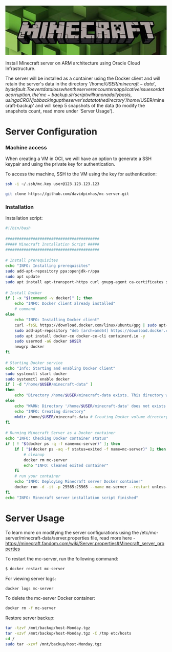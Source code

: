 ![Minecraft Server](img/mc-server.png)

Install Minecraft server on ARM architecture using Oracle Cloud Infrastructure.

The server will be installed as a container using the Docker client and will retain the server's data in the directory '/home/$USER/minecraft-data', by default. 
To evert data loss when the server encounters applicative issues or data corruption, the 'mc-backup.sh' script will run on a daily basis, using a CRON job backing up the server's data to the directory '/home/$USER/minecraft-backup' and will keep 5 snapshots of the data (to modify the snapshots count, read more under 'Server Usage').

# Server Configuration
### Machine access
When creating a VM in OCI, we will have an option to generate a SSH keypair and using the private key for authentication.

To access the machine, SSH to the VM using the key for authentication:
```bash
ssh -i ~/.ssh/mc.key user@123.123.123.123
```

```bash
git clone https://github.com/davidpinhas/mc-server.git
```

### Installation
Installation script:
```bash
#!/bin/bash

#########################################
##### Minecraft Installation Script #####
#########################################

# Install prerequisites
echo "INFO: Installing prerequisites"
sudo add-apt-repository ppa:openjdk-r/ppa
sudo apt update
sudo apt install apt-transport-https curl gnupg-agent ca-certificates software-properties-common -y

# Install Docker
if [ -x "$(command -v docker)" ]; then
    echo "INFO: Docker client already installed"
    # command
else
    echo "INFO: Installing Docker client"
    curl -fsSL https://download.docker.com/linux/ubuntu/gpg | sudo apt-key add -
	sudo add-apt-repository "deb [arch=amd64] https://download.docker.com/linux/ubuntu focal stable"
	sudo apt install docker-ce docker-ce-cli containerd.io -y
	sudo usermod -aG docker $USER
	newgrp docker
fi

# Starting Docker service
echo "Info: Starting and enabling Docker client"
sudo systemctl start docker
sudo systemctl enable docker
if [ -d "/home/$USER/minecraft-data" ] 
then
    echo "Directory /home/$USER/minecraft-data exists. This directory will be used to store the servers configuration files and data" 
else
    echo "WARN: Directory '/home/$USER/minecraft-data' does not exists."
    echo "INFO: Creating directory"
    mkdir /home/$USER/minecraft-data # Creating Docker volume directory to store MC server configuration files
fi

# Running Minecraft Server as a Docker container
echo "INFO: Checking Docker container status"
if [ ! "$(docker ps -q -f name=mc-server)" ]; then
    if [ "$(docker ps -aq -f status=exited -f name=mc-server)" ]; then
        # cleanup
        docker rm mc-server
        echo "INFO: Cleaned exited container"
    fi
    # run your container
    echo "INFO: Deploying Minecraft server Docker container"
    docker run -d -it -p 25565:25565 --name mc-server --restart unless-stopped -v /home/$USER/minecraft-data:/data itzg/minecraft-server
fi
echo "INFO: Minecraft server installation script finished"
```

# Server Usage
To learn more on modifying the server configurations using the /etc/mc-server/minecraft-data/server.properties file, read more here - https://minecraft.fandom.com/wiki/Server.properties#Minecraft_server_properties

To restart the mc-server, run the following command:
```bash
$ docker restart mc-server
```

For viewing server logs:
```bash
docker logs mc-server
```

To delete the mc-server Docker container:
```bash
docker rm -f mc-server
```

Restore server backup:
```bash
tar -tzvf /mnt/backup/host-Monday.tgz
tar -xzvf /mnt/backup/host-Monday.tgz -C /tmp etc/hosts
cd /
sudo tar -xzvf /mnt/backup/host-Monday.tgz
```
